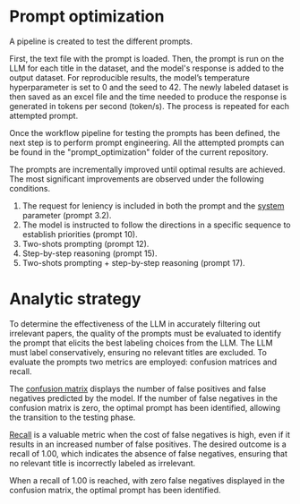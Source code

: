 # Prompt optimization
A pipeline is created to test the different prompts.

First, the text file with the prompt is loaded. Then, the prompt is run on the LLM for each title in the dataset, and the model's response is added to the output dataset. For reproducible results, the model’s temperature hyperparameter is set to 0 and the seed to 42.
The newly labeled dataset is then saved as an excel file and the time needed to produce the response is generated in tokens per second (token/s). 
The process is repeated for each attempted prompt.

Once the workflow pipeline for testing the prompts has been defined, the next step is to perform prompt engineering. All the attempted prompts can be found in the "prompt_optimization" folder of the current repository. 

The prompts are incrementally improved until optimal results are achieved. The most significant improvements are observed under the following conditions.
1. The request for leniency is included in both the prompt and the [system](https://github.com/ollama/ollama/blob/main/docs/api.md#generate-a-completion) parameter (prompt 3.2).
2. The model is instructed to follow the directions in a specific sequence to establish priorities (prompt 10).
3. Two-shots prompting (prompt 12).
4. Step-by-step reasoning (prompt 15).
5. Two-shots prompting + step-by-step reasoning (prompt 17).

# Analytic strategy
To determine the effectiveness of the LLM in accurately filtering out irrelevant papers, the quality of the prompts must be evaluated to identify the prompt that elicits the best labeling choices from the LLM. The LLM must label conservatively, ensuring no relevant titles are excluded. To evaluate the prompts two metrics are employed: confusion matrices and recall. 

The [confusion matrix](https://scikit-learn.org/stable/auto_examples/model_selection/plot_confusion_matrix.html) displays the number of false positives and false negatives predicted by the model. If the number of false negatives in the confusion matrix is zero, the optimal prompt has been identified, allowing the transition to the testing phase. 

[Recall](https://scikit-learn.org/stable/auto_examples/model_selection/plot_precision_recall.html) is a valuable metric when the cost of false negatives is high, even if it results in an increased number of false positives. The desired outcome is a recall of 1.00, which indicates the absence of false negatives, ensuring that no relevant title is incorrectly labeled as irrelevant. 

When a recall of 1.00 is reached, with zero false negatives displayed in the confusion matrix, the optimal prompt has been identified.